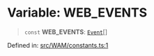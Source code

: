 # Variable: WEB\_EVENTS

> `const` **WEB\_EVENTS**: [`Event`](../type-aliases/Event.md)[]

Defined in: [src/WAM/constants.ts:1](https://github.com/Fokusdotid/Baileys/blob/6a8e2076fa4119b2d5152250d579a4fbed394533/src/WAM/constants.ts#L1)
